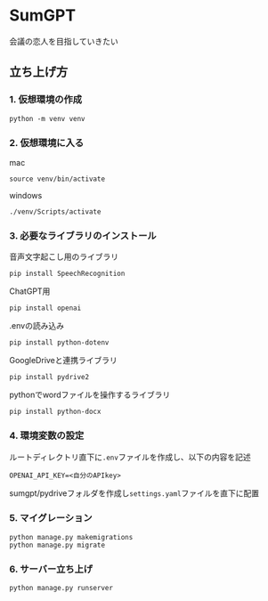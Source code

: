 # SumGPT
会議の恋人を目指していきたい

## 立ち上げ方
### 1. 仮想環境の作成
```
python -m venv venv
```
### 2. 仮想環境に入る
mac
```
source venv/bin/activate
```
windows
```
./venv/Scripts/activate
```
### 3. 必要なライブラリのインストール
音声文字起こし用のライブラリ
```
pip install SpeechRecognition
```
ChatGPT用
```
pip install openai
```
.envの読み込み
```
pip install python-dotenv
```
GoogleDriveと連携ライブラリ
```
pip install pydrive2
```
pythonでwordファイルを操作するライブラリ
```
pip install python-docx
```
### 4. 環境変数の設定
ルートディレクトリ直下に`.env`ファイルを作成し、以下の内容を記述
```
OPENAI_API_KEY=<自分のAPIkey>
```

sumgpt/pydriveフォルダを作成し`settings.yaml`ファイルを直下に配置

### 5. マイグレーション
```
python manage.py makemigrations
python manage.py migrate
```
### 6. サーバー立ち上げ
```
python manage.py runserver
```

